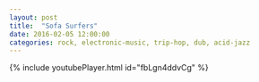 ```yaml
---
layout: post
title:  "Sofa Surfers"
date: 2016-02-05 12:00:00
categories: rock, electronic-music, trip-hop, dub, acid-jazz
---
```

{% include youtubePlayer.html id="fbLgn4ddvCg" %}
